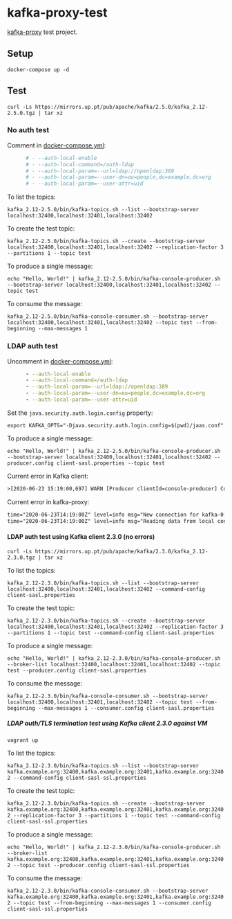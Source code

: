 # kafka-proxy-test

[kafka-proxy](https://github.com/grepplabs/kafka-proxy) test project.

## Setup

`docker-compose up -d`

## Test

`curl -Ls https://mirrors.up.pt/pub/apache/kafka/2.5.0/kafka_2.12-2.5.0.tgz | tar xz`

### No auth test

Comment in [docker-compose.yml](docker-compose.yml):

```yml
      # - --auth-local-enable
      # - --auth-local-command=/auth-ldap
      # - --auth-local-param=--url=ldap://openldap:389
      # - --auth-local-param=--user-dn=ou=people,dc=example,dc=org
      # - --auth-local-param=--user-attr=uid
```

To list the topics:

`kafka_2.12-2.5.0/bin/kafka-topics.sh --list --bootstrap-server localhost:32400,localhost:32401,localhost:32402`

To create the test topic:

`kafka_2.12-2.5.0/bin/kafka-topics.sh --create --bootstrap-server localhost:32400,localhost:32401,localhost:32402 --replication-factor 3 --partitions 1 --topic test`

To produce a single message:

`echo "Hello, World!" | kafka_2.12-2.5.0/bin/kafka-console-producer.sh --bootstrap-server localhost:32400,localhost:32401,localhost:32402 --topic test`

To consume the message:

`kafka_2.12-2.5.0/bin/kafka-console-consumer.sh --bootstrap-server localhost:32400,localhost:32401,localhost:32402 --topic test --from-beginning --max-messages 1`

### LDAP auth test

Uncomment in [docker-compose.yml](docker-compose.yml):

```yml
      - --auth-local-enable
      - --auth-local-command=/auth-ldap
      - --auth-local-param=--url=ldap://openldap:389
      - --auth-local-param=--user-dn=ou=people,dc=example,dc=org
      - --auth-local-param=--user-attr=uid
```

Set the `java.security.auth.login.config` property:

`export KAFKA_OPTS="-Djava.security.auth.login.config=$(pwd)/jaas.conf"`

To produce a single message:

`echo "Hello, World!" | kafka_2.12-2.5.0/bin/kafka-console-producer.sh --bootstrap-server localhost:32400,localhost:32401,localhost:32402 --producer.config client-sasl.properties --topic test`

Current error in Kafka client:

```txt
>[2020-06-23 15:19:00,697] WARN [Producer clientId=console-producer] Connection to node -1 (localhost/127.0.0.1:32400) terminated during authentication. This may happen due to any of the following reasons: (1) Authentication failed due to invalid credentials with brokers older than 1.0.0, (2) Firewall blocking Kafka TLS traffic (eg it may only allow HTTPS traffic), (3) Transient network issue. (org.apache.kafka.clients.NetworkClient)
```

Current error in kafka-proxy:

```txt
time="2020-06-23T14:19:00Z" level=info msg="New connection for kafka-0:9092"
time="2020-06-23T14:19:00Z" level=info msg="Reading data from local connection on 172.22.0.6:32400 from 172.22.0.1:48498 (kafka-0:9092) had error: SaslAuthenticate version 0 or 1 is expected, apiVersion 2"
```

#### LDAP auth test using Kafka client 2.3.0 (no errors)

`curl -Ls https://mirrors.up.pt/pub/apache/kafka/2.3.0/kafka_2.12-2.3.0.tgz | tar xz`

To list the topics:

`kafka_2.12-2.3.0/bin/kafka-topics.sh --list --bootstrap-server localhost:32400,localhost:32401,localhost:32402 --command-config client-sasl.properties`

To create the test topic:

`kafka_2.12-2.3.0/bin/kafka-topics.sh --create --bootstrap-server localhost:32400,localhost:32401,localhost:32402 --replication-factor 3 --partitions 1 --topic test --command-config client-sasl.properties`

To produce a single message:

`echo "Hello, World!" | kafka_2.12-2.3.0/bin/kafka-console-producer.sh --broker-list localhost:32400,localhost:32401,localhost:32402 --topic test --producer.config client-sasl.properties`

To consume the message:

`kafka_2.12-2.3.0/bin/kafka-console-consumer.sh --bootstrap-server localhost:32400,localhost:32401,localhost:32402 --topic test --from-beginning --max-messages 1 --consumer.config client-sasl.properties`

##### LDAP auth/TLS termination test using Kafka client 2.3.0 against VM

`vagrant up`

To list the topics:

`kafka_2.12-2.3.0/bin/kafka-topics.sh --list --bootstrap-server kafka.example.org:32400,kafka.example.org:32401,kafka.example.org:32402 --command-config client-sasl-ssl.properties`

To create the test topic:

`kafka_2.12-2.3.0/bin/kafka-topics.sh --create --bootstrap-server kafka.example.org:32400,kafka.example.org:32401,kafka.example.org:32402 --replication-factor 3 --partitions 1 --topic test --command-config client-sasl-ssl.properties`

To produce a single message:

`echo "Hello, World!" | kafka_2.12-2.3.0/bin/kafka-console-producer.sh --broker-list kafka.example.org:32400,kafka.example.org:32401,kafka.example.org:32402 --topic test --producer.config client-sasl-ssl.properties`

To consume the message:

`kafka_2.12-2.3.0/bin/kafka-console-consumer.sh --bootstrap-server kafka.example.org:32400,kafka.example.org:32401,kafka.example.org:32402 --topic test --from-beginning --max-messages 1 --consumer.config client-sasl-ssl.properties`
